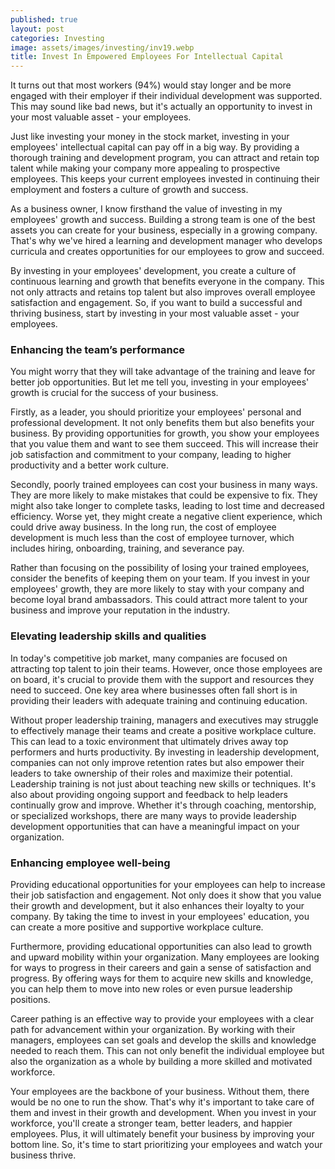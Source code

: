 ```yaml
---
published: true
layout: post
categories: Investing
image: assets/images/investing/inv19.webp
title: Invest In Empowered Employees For Intellectual Capital
---
```


It turns out that most workers (94%) would stay longer and be more engaged with their employer if their individual development was supported. This may sound like bad news, but it's actually an opportunity to invest in your most valuable asset - your employees.

Just like investing your money in the stock market, investing in your employees' intellectual capital can pay off in a big way. By providing a thorough training and development program, you can attract and retain top talent while making your company more appealing to prospective employees. This keeps your current employees invested in continuing their employment and fosters a culture of growth and success.

As a business owner, I know firsthand the value of investing in my employees' growth and success. Building a strong team is one of the best assets you can create for your business, especially in a growing company. That's why we've hired a learning and development manager who develops curricula and creates opportunities for our employees to grow and succeed.

By investing in your employees' development, you create a culture of continuous learning and growth that benefits everyone in the company. This not only attracts and retains top talent but also improves overall employee satisfaction and engagement. So, if you want to build a successful and thriving business, start by investing in your most valuable asset - your employees.

### Enhancing the team’s performance
You might worry that they will take advantage of the training and leave for better job opportunities. But let me tell you, investing in your employees' growth is crucial for the success of your business.

Firstly, as a leader, you should prioritize your employees' personal and professional development. It not only benefits them but also benefits your business. By providing opportunities for growth, you show your employees that you value them and want to see them succeed. This will increase their job satisfaction and commitment to your company, leading to higher productivity and a better work culture.

Secondly, poorly trained employees can cost your business in many ways. They are more likely to make mistakes that could be expensive to fix. They might also take longer to complete tasks, leading to lost time and decreased efficiency. Worse yet, they might create a negative client experience, which could drive away business. In the long run, the cost of employee development is much less than the cost of employee turnover, which includes hiring, onboarding, training, and severance pay.

Rather than focusing on the possibility of losing your trained employees, consider the benefits of keeping them on your team. If you invest in your employees' growth, they are more likely to stay with your company and become loyal brand ambassadors. This could attract more talent to your business and improve your reputation in the industry.

### Elevating leadership skills and qualities
In today's competitive job market, many companies are focused on attracting top talent to join their teams. However, once those employees are on board, it's crucial to provide them with the support and resources they need to succeed. One key area where businesses often fall short is in providing their leaders with adequate training and continuing education.

Without proper leadership training, managers and executives may struggle to effectively manage their teams and create a positive workplace culture. This can lead to a toxic environment that ultimately drives away top performers and hurts productivity. By investing in leadership development, companies can not only improve retention rates but also empower their leaders to take ownership of their roles and maximize their potential.
Leadership training is not just about teaching new skills or techniques. It's also about providing ongoing support and feedback to help leaders continually grow and improve. Whether it's through coaching, mentorship, or specialized workshops, there are many ways to provide leadership development opportunities that can have a meaningful impact on your organization.

### Enhancing employee well-being
Providing educational opportunities for your employees can help to increase their job satisfaction and engagement. Not only does it show that you value their growth and development, but it also enhances their loyalty to your company. By taking the time to invest in your employees' education, you can create a more positive and supportive workplace culture.

Furthermore, providing educational opportunities can also lead to growth and upward mobility within your organization. Many employees are looking for ways to progress in their careers and gain a sense of satisfaction and progress. By offering ways for them to acquire new skills and knowledge, you can help them to move into new roles or even pursue leadership positions.

Career pathing is an effective way to provide your employees with a clear path for advancement within your organization. By working with their managers, employees can set goals and develop the skills and knowledge needed to reach them. This can not only benefit the individual employee but also the organization as a whole by building a more skilled and motivated workforce.

Your employees are the backbone of your business. Without them, there would be no one to run the show. That's why it's important to take care of them and invest in their growth and development. When you invest in your workforce, you'll create a stronger team, better leaders, and happier employees. Plus, it will ultimately benefit your business by improving your bottom line. So, it's time to start prioritizing your employees and watch your business thrive.
